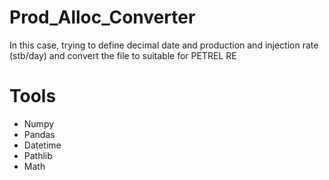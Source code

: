 # Prod_Alloc_Converter
In this case, trying to define decimal date and production and injection rate (stb/day) and convert the file to suitable for PETREL RE

# Tools
- Numpy
- Pandas
- Datetime
- Pathlib
- Math
